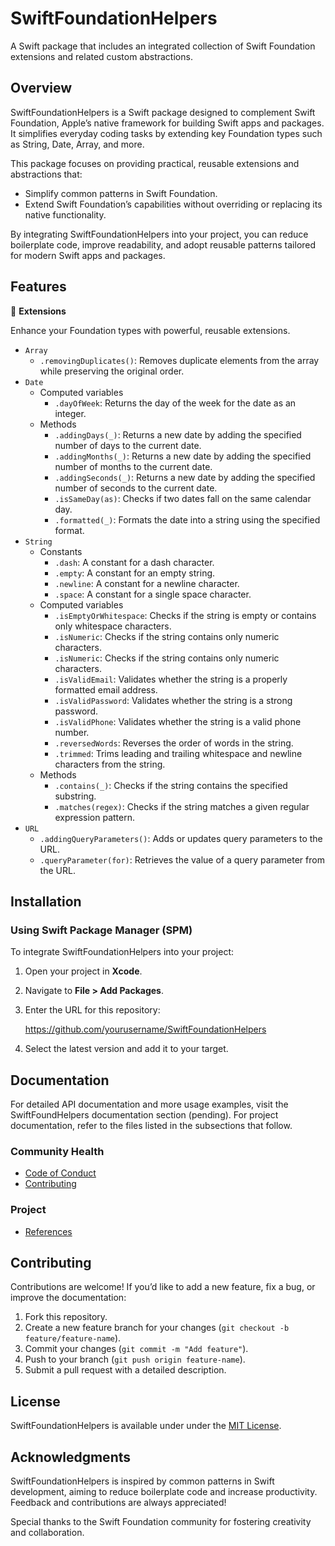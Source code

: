 # SwiftFoundationHelpers

A Swift package that includes an integrated collection of Swift Foundation extensions and related
custom abstractions.

## Overview

SwiftFoundationHelpers is a Swift package designed to complement Swift Foundation, Apple’s native
framework for building Swift apps and packages.  It simplifies everyday coding tasks by extending
key Foundation types such as String, Date, Array, and more.

This package focuses on providing practical, reusable extensions and abstractions that:

* Simplify common patterns in Swift Foundation.
* Extend Swift Foundation’s capabilities without overriding or replacing its native functionality.

By integrating SwiftFoundationHelpers into your project, you can reduce boilerplate code, improve
readability, and adopt reusable patterns tailored for modern Swift apps and packages.

## Features

🔧 **Extensions**

Enhance your Foundation types with powerful, reusable extensions.

* `Array`
  * `.removingDuplicates()`: Removes duplicate elements from the array while preserving the original
    order.
* `Date`
  * Computed variables
    * `.dayOfWeek`: Returns the day of the week for the date as an integer.
  * Methods
    * `.addingDays(_)`: Returns a new date by adding the specified number of days to the current date.
    * `.addingMonths(_)`: Returns a new date by adding the specified number of months to the current
      date.
    * `.addingSeconds(_)`: Returns a new date by adding the specified number of seconds to the
      current date.
    * `.isSameDay(as)`: Checks if two dates fall on the same calendar day.
    * `.formatted(_)`: Formats the date into a string using the specified format.
* `String`
  * Constants
    * `.dash`: A constant for a dash character.
    * `.empty`: A constant for an empty string.
    * `.newline`: A constant for a newline character.
    * `.space`: A constant for a single space character.
  * Computed variables
    * `.isEmptyOrWhitespace`: Checks if the string is empty or contains only whitespace characters.
    * `.isNumeric`: Checks if the string contains only numeric characters.
    * `.isNumeric`: Checks if the string contains only numeric characters.
    * `.isValidEmail`: Validates whether the string is a properly formatted email address.
    * `.isValidPassword`: Validates whether the string is a strong password.
    * `.isValidPhone`: Validates whether the string is a valid phone number.
    * `.reversedWords`: Reverses the order of words in the string.
    * `.trimmed`: Trims leading and trailing whitespace and newline characters from the string.
  * Methods
    * `.contains(_)`: Checks if the string contains the specified substring.
    * `.matches(regex)`: Checks if the string matches a given regular expression pattern.
* `URL`
  * `.addingQueryParameters()`: Adds or updates query parameters to the URL.
  * `.queryParameter(for)`: Retrieves the value of a query parameter from the URL.

## Installation

### Using Swift Package Manager (SPM)

To integrate SwiftFoundationHelpers into your project:

1. Open your project in **Xcode**.
2. Navigate to **File > Add Packages**.
3. Enter the URL for this repository:

   <https://github.com/yourusername/SwiftFoundationHelpers>

4. Select the latest version and add it to your target.

## Documentation

For detailed API documentation and more usage examples, visit the SwiftFoundHelpers documentation
section (pending).  For project documentation, refer to the files listed in the subsections that
follow.

### Community Health

* [Code of Conduct](CODE_OF_CONDUCT.md)
* [Contributing](CONTRIBUTING.md)

### Project

* [References](REFERENCES.md)

## Contributing

Contributions are welcome!  If you’d like to add a new feature, fix a bug, or improve the
documentation:

1. Fork this repository.
2. Create a new feature branch for your changes (`git checkout -b feature/feature-name`).
3. Commit your changes (`git commit -m "Add feature"`).
4. Push to your branch (`git push origin feature-name`).
5. Submit a pull request with a detailed description.

## License

SwiftFoundationHelpers is available under under the [MIT License](LICENSE).

## Acknowledgments

SwiftFoundationHelpers is inspired by common patterns in Swift development, aiming to reduce
boilerplate code and increase productivity.  Feedback and contributions are always appreciated!

Special thanks to the Swift Foundation community for fostering creativity and collaboration.
